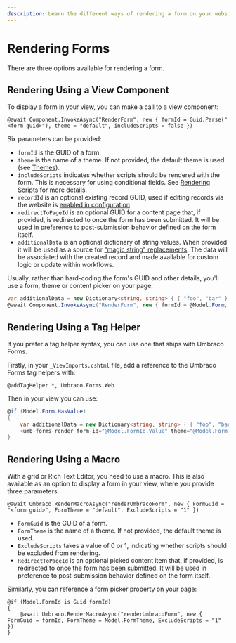 ```yaml
---
description: Learn the different ways of rendering a form on your website when using Umbraco Forms.
---
```


# Rendering Forms

There are three options available for rendering a form.

## Rendering Using a View Component

To display a form in your view, you can make a call to a view component:

```cshtml
@await Component.InvokeAsync("RenderForm", new { formId = Guid.Parse("<form guid>"), theme = "default", includeScripts = false })
```

Six parameters can be provided:

- `formId` is the GUID of a form.
- `theme` is the name of a theme. If not provided, the default theme is used (see [Themes](./themes.md)).
- `includeScripts` indicates whether scripts should be rendered with the form. This is necessary for using conditional fields. See [Rendering Scripts](./rendering-scripts.md) for more details.
- `recordId` is an optional existing record GUID, used if editing records via the website is [enabled in configuration](../developer/configuration/README.md#alloweditableformsubmissions)
- `redirectToPageId` is an optional GUID for a content page that, if provided, is redirected to once the form has been submitted. It will be used in preference to post-submission behavior defined on the form itself.
- `additionalData` is an optional dictionary of string values. When provided it will be used as a source for ["magic string" replacements](./magic-strings.md). The data will be associated with the created record and made available for custom logic or update within workflows.

Usually, rather than hard-coding the form's GUID and other details, you'll use a form, theme or content picker on your page:

```csharp
var additionalData = new Dictionary<string, string> { { "foo", "bar" }, { "buzz", "baz" } };
@await Component.InvokeAsync("RenderForm", new { formId = @Model.Form, theme = @Model.Theme, includeScripts = false, additionalData })
```

## Rendering Using a Tag Helper

If you prefer a tag helper syntax, you can use one that ships with Umbraco Forms.

Firstly, in your `_ViewImports.cshtml` file, add a reference to the Umbraco Forms tag helpers with:

```cshtml
@addTagHelper *, Umbraco.Forms.Web
```

Then in your view you can use:

```csharp
@if (Model.Form.HasValue)
{
    var additionalData = new Dictionary<string, string> { { "foo", "bar" }, { "buzz", "baz" } };
    <umb-forms-render form-id="@Model.FormId.Value" theme="@Model.FormTheme" exclude-scripts="true" additional-data="@additionalData" />
}
```

## Rendering Using a Macro

With a grid or Rich Text Editor, you need to use a macro. This is also available as an option to display a form in your view, where you provide three parameters:

```cshtml
@await Umbraco.RenderMacroAsync("renderUmbracoForm", new { FormGuid = "<form guid>", FormTheme = "default", ExcludeScripts = "1" })
```

- `FormGuid` is the GUID of a form.
- `FormTheme` is the name of a theme. If not provided, the default theme is used.
- `ExcludeScripts` takes a value of 0 or 1, indicating whether scripts should be excluded from rendering.
- `RedirectToPageId` is an optional picked content item that, if provided, is redirected to once the form has been submitted. It will be used in preference to post-submission behavior defined on the form itself.


Similarly, you can reference a form picker property on your page:

```cshtml
@if (Model.FormId is Guid formId)
{
    @await Umbraco.RenderMacroAsync("renderUmbracoForm", new { FormGuid = formId, FormTheme = Model.FormTheme, ExcludeScripts = "1" })
}
```
